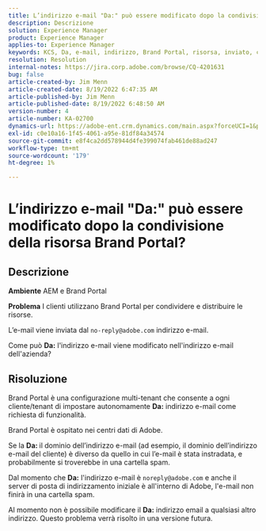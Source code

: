 ```yaml
---
title: L’indirizzo e-mail "Da:" può essere modificato dopo la condivisione della risorsa Brand Portal?
description: Descrizione
solution: Experience Manager
product: Experience Manager
applies-to: Experience Manager
keywords: KCS, Da, e-mail, indirizzo, Brand Portal, risorsa, inviato, condivisione
resolution: Resolution
internal-notes: https://jira.corp.adobe.com/browse/CQ-4201631
bug: false
article-created-by: Jim Menn
article-created-date: 8/19/2022 6:47:35 AM
article-published-by: Jim Menn
article-published-date: 8/19/2022 6:48:50 AM
version-number: 4
article-number: KA-02700
dynamics-url: https://adobe-ent.crm.dynamics.com/main.aspx?forceUCI=1&pagetype=entityrecord&etn=knowledgearticle&id=53c07fcc-8a1f-ed11-b83e-0022480866ad
exl-id: c0e10a16-1f45-4061-a95e-81df84a34574
source-git-commit: e8f4ca2dd578944d4fe399074fab461de88ad247
workflow-type: tm+mt
source-wordcount: '179'
ht-degree: 1%

---
```


# L’indirizzo e-mail &quot;Da:&quot; può essere modificato dopo la condivisione della risorsa Brand Portal?

## Descrizione


<b>Ambiente</b>
AEM e Brand Portal

<b>Problema</b>
I clienti utilizzano Brand Portal per condividere e distribuire le risorse.

L’e-mail viene inviata dal `no-reply@adobe.com` indirizzo e-mail.

Come può <b>Da:</b> l&#39;indirizzo e-mail viene modificato nell&#39;indirizzo e-mail dell&#39;azienda?


## Risoluzione


Brand Portal è una configurazione multi-tenant che consente a ogni cliente/tenant di impostare autonomamente <b>Da:</b> indirizzo e-mail come richiesta di funzionalità.

Brand Portal è ospitato nei centri dati di Adobe.

Se la <b>Da: </b>il dominio dell’indirizzo e-mail (ad esempio, il dominio dell’indirizzo e-mail del cliente) è diverso da quello in cui l’e-mail è stata instradata, e probabilmente si troverebbe in una cartella spam.

Dal momento che <b>Da:</b> l&#39;indirizzo e-mail è `noreply@adobe.com` e anche il server di posta di indirizzamento iniziale è all&#39;interno di Adobe, l&#39;e-mail non finirà in una cartella spam.

Al momento non è possibile modificare il <b>Da:</b> indirizzo email a qualsiasi altro indirizzo. Questo problema verrà risolto in una versione futura.
